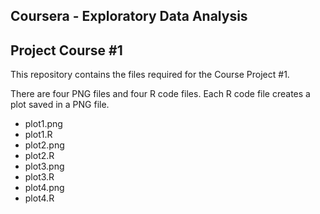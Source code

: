 ## Coursera - Exploratory Data Analysis
## Project Course #1

This repository contains the files required for the Course Project #1.

There are four PNG files and four R code files. Each R code file creates a plot saved in a PNG file.

* plot1.png
* plot1.R
* plot2.png
* plot2.R
* plot3.png
* plot3.R
* plot4.png
* plot4.R




